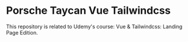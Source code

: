 # Porsche Taycan Vue Tailwindcss

This repository is related to Udemy's course: Vue & Tailwindcss: Landing Page Edition.